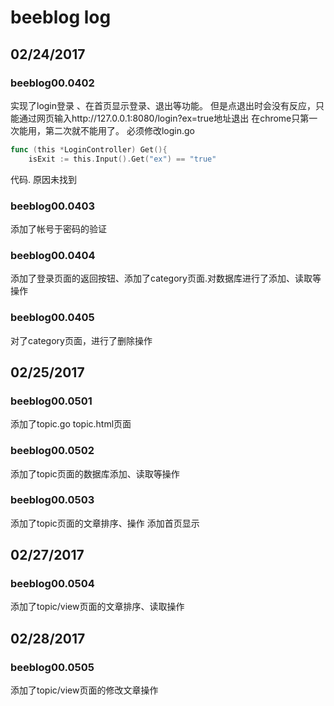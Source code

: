 
# beeblog  log
## 02/24/2017
### beeblog00.0402
实现了login登录 、在首页显示登录、退出等功能。
但是点退出时会没有反应，只能通过网页输入http://127.0.0.1:8080/login?ex=true地址退出
在chrome只第一次能用，第二次就不能用了。
必须修改login.go
``` go
func (this *LoginController) Get(){
	isExit := this.Input().Get("ex") == "true"
```
代码.
原因未找到
### beeblog00.0403
添加了帐号于密码的验证
### beeblog00.0404
添加了登录页面的返回按钮、添加了category页面.对数据库进行了添加、读取等操作
### beeblog00.0405
对了category页面，进行了删除操作
## 02/25/2017
### beeblog00.0501
添加了topic.go topic.html页面
### beeblog00.0502
添加了topic页面的数据库添加、读取等操作
### beeblog00.0503
添加了topic页面的文章排序、操作
添加首页显示
## 02/27/2017
### beeblog00.0504
添加了topic/view页面的文章排序、读取操作
## 02/28/2017
### beeblog00.0505
添加了topic/view页面的修改文章操作


